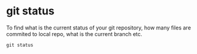 # git status

To find what is the current status of your git repository, how many files are commited to local repo, what is the current branch etc.

```
git status 
```

 
